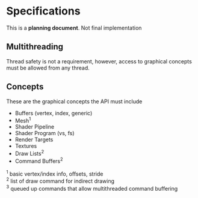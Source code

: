 # Specifications
This is a **planning document**. Not final implementation

## Multithreading
Thread safety is not a requirement, however, access to graphical concepts must be allowed from any thread.

## Concepts
These are the graphical concepts the API must include

* Buffers (vertex, index, generic)
* Mesh<sup>1</sup>
* Shader Pipeline
* Shader Program (vs, fs)
* Render Targets
* Textures
* Draw Lists<sup>2</sup>
* Command Buffers<sup>2</sup>

<sup>1</sup> basic vertex/index info, offsets, stride  
<sup>2</sup> list of draw command for indirect drawing  
<sup>3</sup> queued up commands that allow multithreaded command buffering  

